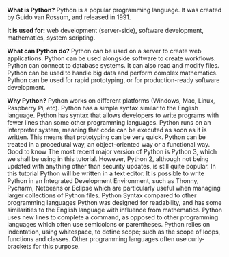 **What is Python?**
  Python is a popular programming language. It was created by Guido van Rossum, and released in 1991.

**It is used for:**
  web development (server-side),
  software development,
  mathematics,
  system scripting.

**What can Python do?**
  Python can be used on a server to create web applications.
  Python can be used alongside software to create workflows.
  Python can connect to database systems. It can also read and modify files.
  Python can be used to handle big data and perform complex mathematics.
  Python can be used for rapid prototyping, or for production-ready software development.

**Why Python?**
  Python works on different platforms (Windows, Mac, Linux, Raspberry Pi, etc).
  Python has a simple syntax similar to the English language.
  Python has syntax that allows developers to write programs with fewer lines than some other programming languages.
  Python runs on an interpreter system, meaning that code can be executed as soon as it is written. This means that prototyping can be very quick.
  Python can be treated in a procedural way, an object-oriented way or a functional way.
  Good to know
  The most recent major version of Python is Python 3, which we shall be using in this tutorial. However, Python 2, although not being updated with anything other than     security updates, is still quite popular.
  In this tutorial Python will be written in a text editor. It is possible to write Python in an Integrated Development Environment, such as Thonny, Pycharm, Netbeans or   Eclipse which are particularly useful when managing larger collections of Python files.
  Python Syntax compared to other programming languages
  Python was designed for readability, and has some similarities to the English language with influence from mathematics.
  Python uses new lines to complete a command, as opposed to other programming languages which often use semicolons or parentheses.
  Python relies on indentation, using whitespace, to define scope; such as the scope of loops, functions and classes. Other programming languages often use curly-brackets   for this purpose.
